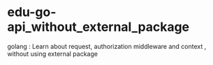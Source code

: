 # edu-go-api_without_external_package
golang :  Learn about request, authorization middleware and context , without using external package
